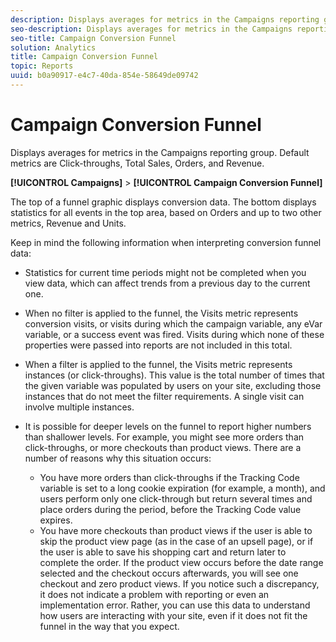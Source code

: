 ```yaml
---
description: Displays averages for metrics in the Campaigns reporting group. Default metrics are Click-throughs, Total Sales, Orders, and Revenue.
seo-description: Displays averages for metrics in the Campaigns reporting group. Default metrics are Click-throughs, Total Sales, Orders, and Revenue.
seo-title: Campaign Conversion Funnel
solution: Analytics
title: Campaign Conversion Funnel
topic: Reports
uuid: b0a90917-e4c7-40da-854e-58649de09742
---
```


# Campaign Conversion Funnel

Displays averages for metrics in the Campaigns reporting group. Default metrics are Click-throughs, Total Sales, Orders, and Revenue.

 **[!UICONTROL Campaigns]** > **[!UICONTROL Campaign Conversion Funnel]**

The top of a funnel graphic displays conversion data. The bottom displays statistics for all events in the top area, based on Orders and up to two other metrics, Revenue and Units.

Keep in mind the following information when interpreting conversion funnel data:

* Statistics for current time periods might not be completed when you view data, which can affect trends from a previous day to the current one. 
* When no filter is applied to the funnel, the Visits metric represents conversion visits, or visits during which the campaign variable, any eVar variable, or a success event was fired. Visits during which none of these properties were passed into reports are not included in this total. 
* When a filter is applied to the funnel, the Visits metric represents instances (or click-throughs). This value is the total number of times that the given variable was populated by users on your site, excluding those instances that do not meet the filter requirements. A single visit can involve multiple instances. 
* It is possible for deeper levels on the funnel to report higher numbers than shallower levels. For example, you might see more orders than click-throughs, or more checkouts than product views. There are a number of reasons why this situation occurs:

    * You have more orders than click-throughs if the Tracking Code variable is set to a long cookie expiration (for example, a month), and users perform only one click-through but return several times and place orders during the period, before the Tracking Code value expires. 
    * You have more checkouts than product views if the user is able to skip the product view page (as in the case of an upsell page), or if the user is able to save his shopping cart and return later to complete the order. If the product view occurs before the date range selected and the checkout occurs afterwards, you will see one checkout and zero product views. If you notice such a discrepancy, it does not indicate a problem with reporting or even an implementation error. Rather, you can use this data to understand how users are interacting with your site, even if it does not fit the funnel in the way that you expect.

